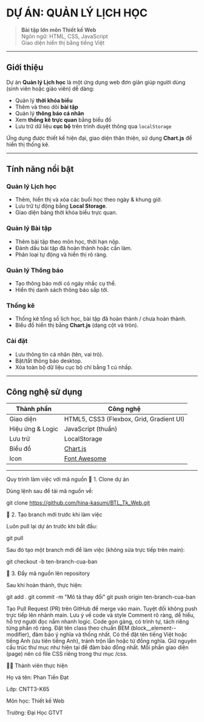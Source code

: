 #  DỰ ÁN: QUẢN LÝ LỊCH HỌC

> **Bài tập lớn môn Thiết kế Web**  
> Ngôn ngữ: HTML, CSS, JavaScript  
> Giao diện hiển thị bằng tiếng Việt

---

##  Giới thiệu

Dự án **Quản lý Lịch học** là một ứng dụng web đơn giản giúp người dùng (sinh viên hoặc giáo viên) dễ dàng:
- Quản lý **thời khóa biểu**
- Thêm và theo dõi **bài tập**
- Quản lý **thông báo cá nhân**
- Xem **thống kê trực quan** bằng biểu đồ
- Lưu trữ dữ liệu **cục bộ** trên trình duyệt thông qua `localStorage`

Ứng dụng được thiết kế hiện đại, giao diện thân thiện, sử dụng **Chart.js** để hiển thị thống kê.

---


##  Tính năng nổi bật

###  Quản lý Lịch học
- Thêm, hiển thị và xóa các buổi học theo ngày & khung giờ.
- Lưu trữ tự động bằng **Local Storage**.
- Giao diện bảng thời khóa biểu trực quan.

###  Quản lý Bài tập
- Thêm bài tập theo môn học, thời hạn nộp.
- Đánh dấu bài tập đã hoàn thành hoặc cần làm.
- Phân loại tự động và hiển thị rõ ràng.

###  Quản lý Thông báo
- Tạo thông báo mới có ngày nhắc cụ thể.
- Hiển thị danh sách thông báo sắp tới.

###  Thống kê
- Thống kê tổng số lịch học, bài tập đã hoàn thành / chưa hoàn thành.
- Biểu đồ hiển thị bằng **Chart.js** (dạng cột và tròn).

###  Cài đặt
- Lưu thông tin cá nhân (tên, vai trò).
- Bật/tắt thông báo desktop.
- Xóa toàn bộ dữ liệu cục bộ chỉ bằng 1 cú nhấp.

---

##  Công nghệ sử dụng

| Thành phần | Công nghệ |
|-------------|------------|
| Giao diện | HTML5, CSS3 (Flexbox, Grid, Gradient UI) |
| Hiệu ứng & Logic | JavaScript (thuần) |
| Lưu trữ | LocalStorage |
| Biểu đồ | [Chart.js](https://www.chartjs.org/) |
| Icon | [Font Awesome](https://fontawesome.com/) |

---
Quy trình làm việc với mã nguồn
🔹 1. Clone dự án

Dùng lệnh sau để tải mã nguồn về:

git clone https://github.com/hina-kasumi/BTL_Tk_Web.git

🔹 2. Tạo branch mới trước khi làm việc

Luôn pull lại dự án trước khi bắt đầu:

git pull


Sau đó tạo một branch mới để làm việc (không sửa trực tiếp trên main):

git checkout -b ten-branch-cua-ban

🔹 3. Đẩy mã nguồn lên repository

Sau khi hoàn thành, thực hiện:

git add .
git commit -m "Mô tả thay đổi"
git push origin ten-branch-cua-ban


Tạo Pull Request (PR) trên GitHub để merge vào main.
 Tuyệt đối không push trực tiếp lên nhánh main.
 Lưu ý về code và style
 Comment rõ ràng, dễ hiểu, hỗ trợ người đọc nắm nhanh logic.
 Code gọn gàng, có trình tự, tách riêng từng phần rõ ràng.
 Đặt tên class theo chuẩn BEM (block__element--modifier), đảm bảo ý nghĩa và thống nhất.
 Có thể đặt tên tiếng Việt hoặc tiếng Anh (ưu tiên tiếng Anh), tránh trộn lẫn hoặc từ đồng nghĩa.
 Giữ nguyên cấu trúc thư mục như hiện tại để đảm bảo đồng nhất.
 Mỗi phần giao diện (page) nên có file CSS riêng trong thư mục /css.

👨‍💻 Thành viên thực hiện

Họ và tên: Phan Tiến Đạt

Lớp: CNTT3-K65

Môn học: Thiết kế Web

Trường: Đại Học GTVT


